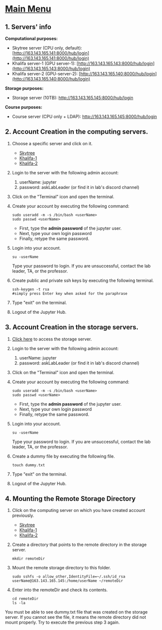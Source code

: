 # [Main Menu](index.html)

## 1. Servers' info

__Computational purposes:__
- Skytree server (CPU only, default): [http://163.143.165.141:8000/hub/login](http://163.143.165.141:8000/hub/login)
- Khalifa server-1 (GPU server-1): [http://163.143.165.143:8000/hub/login](http://163.143.165.143:8000/hub/login)
- Khalifa server-2 (GPU-server-2): [http://163.143.165.140:8000/hub/login](http://163.143.165.140:8000/hub/login)

__Storage purposes:__
- Storage server (10TB): http://163.143.165.145:8000/hub/login

__Course purposes:__
- Course server (CPU only + LDAP): http://163.143.165.145:8000/hub/login

## 2. Account Creation in the computing servers.

1. Choose a specific server and click on it.
   - [Skytree](http://163.143.165.141:8000)
   - [Khalifa-1](http://163.143.165.143:8000)
   - [Khalifa-2](http://163.143.165.140:8000)

2. Login to the server with the following admin account:
   1. userName: jupyter
   2. password: askLabLeader (or find it in lab's discord channel)

3. Click on the "Terminal" icon and open the terminal.

4. Create your account by executing the following command:

       sudo useradd -m -s /bin/bash <userName>
       sudo passwd <userName>

     - First, type the __admin password__ of the jupyter user.
     - Next, type your own login password
     - Finally, retype the same password.
   
5. Login into your account.

       su -userName

    Type your password to login. If you are unsuccessful, contact the lab leader, TA, or the professor. 

6. Create public and private ssh keys by executing the following terminal.

       ssh-keygen -t rsa
       #simply press Enter key when asked for the paraphrase

7. Type "exit" on the terminal.

8. Logout of the Jupyter Hub.

## 3. Account Creation in the storage servers.

1. [Click here](http://163.143.165.145:8000/hub/login) to access the storage server.

2. Login to the server with the following admin account:
   1. userName: jupyter
   2. password: askLabLeader (or find it in lab's discord channel)
   
3. Click on the "Terminal" icon and open the terminal.

4. Create your account by executing the following command:

       sudo useradd -m -s /bin/bash <userName>
       sudo passwd <userName>

     - First, type the __admin password__ of the jupyter user.
     - Next, type your own login password
     - Finally, retype the same password.
5. Login into your account.

       su -userName

    Type your password to login. If you are unsuccessful, contact the lab leader, TA, or the professor. 

6. Create a dummy file by executing the following file.

       touch dummy.txt
7. Type "exit" on the terminal.
8. Logout of the Jupyter Hub.

## 4. Mounting the Remote Storage Directory 

1. Click on the computing server on which you have created account previously.
   - [Skytree](http://163.143.165.141:8000)
   - [Khalifa-1](http://163.143.165.143:8000)
   - [Khalifa-2](http://163.143.165.140:8000)

2. Create a directory that points to the remote directory in the storage server.

       mkdir remoteDir

3. Mount the remote storage directory to this folder.

       sudo sshfs -o allow_other,IdentityFile=~/.ssh/id_rsa userName@163.143.165.145:/home/userName ~/remoteDir

4. Enter into the remoteDir and check its contents. 

       cd remoteDir
       ls -la

  You must be able to see dummy.txt file that was created on the storage server. If you cannot see the file, it means 
  the remote directory did not mount properly. Try to execute the previous step 3 again.

